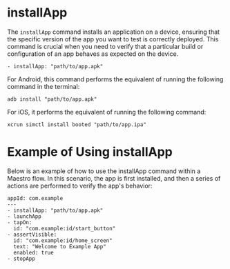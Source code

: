 # installApp
The `installApp` command installs an application on a device, ensuring that the specific version of the app you want to test is correctly deployed. This command is crucial when you need to verify that a particular build or configuration of an app behaves as expected on the device.

```
- installApp: "path/to/app.apk"
```
For Android, this command performs the equivalent of running the following command in the terminal:

```
adb install "path/to/app.apk"
```

For iOS, it performs the equivalent of running the following command:

```
xcrun simctl install booted "path/to/app.ipa"
```

# Example of Using installApp
Below is an example of how to use the installApp command within a Maestro flow. In this scenario, the app is first installed, and then a series of actions are performed to verify the app's behavior:

```
appId: com.example
---
- installApp: "path/to/app.apk"
- launchApp
- tapOn:
  id: "com.example:id/start_button"
- assertVisible:
  id: "com.example:id/home_screen"
  text: "Welcome to Example App"
  enabled: true
- stopApp
```